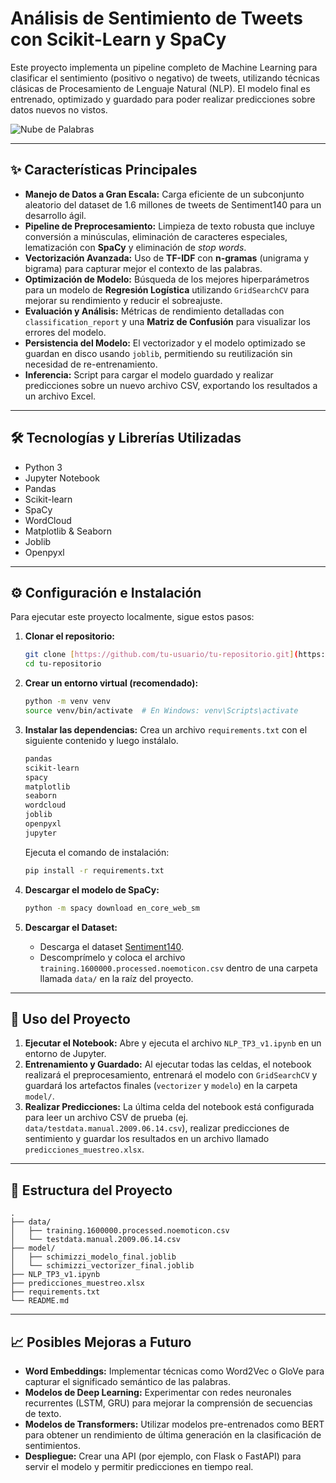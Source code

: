 # Análisis de Sentimiento de Tweets con Scikit-Learn y SpaCy

Este proyecto implementa un pipeline completo de Machine Learning para clasificar el sentimiento (positivo o negativo) de tweets, utilizando técnicas clásicas de Procesamiento de Lenguaje Natural (NLP). El modelo final es entrenado, optimizado y guardado para poder realizar predicciones sobre datos nuevos no vistos.

![Nube de Palabras](https://i.imgur.com/3vQhYcT.png)

---

## ✨ Características Principales

- **Manejo de Datos a Gran Escala:** Carga eficiente de un subconjunto aleatorio del dataset de 1.6 millones de tweets de Sentiment140 para un desarrollo ágil.
- **Pipeline de Preprocesamiento:** Limpieza de texto robusta que incluye conversión a minúsculas, eliminación de caracteres especiales, lematización con **SpaCy** y eliminación de *stop words*.
- **Vectorización Avanzada:** Uso de **TF-IDF** con **n-gramas** (unigrama y bigrama) para capturar mejor el contexto de las palabras.
- **Optimización de Modelo:** Búsqueda de los mejores hiperparámetros para un modelo de **Regresión Logística** utilizando `GridSearchCV` para mejorar su rendimiento y reducir el sobreajuste.
- **Evaluación y Análisis:** Métricas de rendimiento detalladas con `classification_report` y una **Matriz de Confusión** para visualizar los errores del modelo.
- **Persistencia del Modelo:** El vectorizador y el modelo optimizado se guardan en disco usando `joblib`, permitiendo su reutilización sin necesidad de re-entrenamiento.
- **Inferencia:** Script para cargar el modelo guardado y realizar predicciones sobre un nuevo archivo CSV, exportando los resultados a un archivo Excel.

---

## 🛠️ Tecnologías y Librerías Utilizadas

- Python 3
- Jupyter Notebook
- Pandas
- Scikit-learn
- SpaCy
- WordCloud
- Matplotlib & Seaborn
- Joblib
- Openpyxl

---

## ⚙️ Configuración e Instalación

Para ejecutar este proyecto localmente, sigue estos pasos:

1.  **Clonar el repositorio:**
    ```bash
    git clone [https://github.com/tu-usuario/tu-repositorio.git](https://github.com/tu-usuario/tu-repositorio.git)
    cd tu-repositorio
    ```

2.  **Crear un entorno virtual (recomendado):**
    ```bash
    python -m venv venv
    source venv/bin/activate  # En Windows: venv\Scripts\activate
    ```

3.  **Instalar las dependencias:**
    Crea un archivo `requirements.txt` con el siguiente contenido y luego instálalo.
    ```txt
    pandas
    scikit-learn
    spacy
    matplotlib
    seaborn
    wordcloud
    joblib
    openpyxl
    jupyter
    ```
    Ejecuta el comando de instalación:
    ```bash
    pip install -r requirements.txt
    ```

4.  **Descargar el modelo de SpaCy:**
    ```bash
    python -m spacy download en_core_web_sm
    ```

5.  **Descargar el Dataset:**
    -   Descarga el dataset [Sentiment140](http://cs.stanford.edu/people/alecmgo/trainingandtestdata.zip).
    -   Descomprímelo y coloca el archivo `training.1600000.processed.noemoticon.csv` dentro de una carpeta llamada `data/` en la raíz del proyecto.

---

## 🚀 Uso del Proyecto

1.  **Ejecutar el Notebook:** Abre y ejecuta el archivo `NLP_TP3_v1.ipynb` en un entorno de Jupyter.
2.  **Entrenamiento y Guardado:** Al ejecutar todas las celdas, el notebook realizará el preprocesamiento, entrenará el modelo con `GridSearchCV` y guardará los artefactos finales (`vectorizer` y `modelo`) en la carpeta `model/`.
3.  **Realizar Predicciones:** La última celda del notebook está configurada para leer un archivo CSV de prueba (ej. `data/testdata.manual.2009.06.14.csv`), realizar predicciones de sentimiento y guardar los resultados en un archivo llamado `predicciones_muestreo.xlsx`.

---

## 📂 Estructura del Proyecto

```
.
├── data/
│   ├── training.1600000.processed.noemoticon.csv
│   └── testdata.manual.2009.06.14.csv
├── model/
│   ├── schimizzi_modelo_final.joblib
│   └── schimizzi_vectorizer_final.joblib
├── NLP_TP3_v1.ipynb
├── predicciones_muestreo.xlsx
├── requirements.txt
└── README.md
```

---

## 📈 Posibles Mejoras a Futuro

-   **Word Embeddings:** Implementar técnicas como Word2Vec o GloVe para capturar el significado semántico de las palabras.
-   **Modelos de Deep Learning:** Experimentar con redes neuronales recurrentes (LSTM, GRU) para mejorar la comprensión de secuencias de texto.
-   **Modelos de Transformers:** Utilizar modelos pre-entrenados como BERT para obtener un rendimiento de última generación en la clasificación de sentimientos.
-   **Despliegue:** Crear una API (por ejemplo, con Flask o FastAPI) para servir el modelo y permitir predicciones en tiempo real.